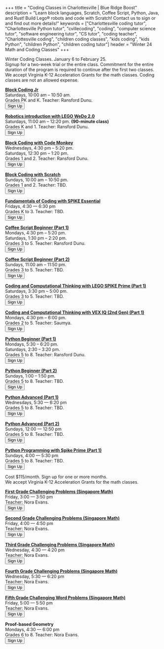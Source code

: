 +++
title = "Coding Classes in Charlottesville | Blue Ridge Boost"
description = "Learn block languages, Scratch, Coffee Script, Python, Java, and Rust! Build Lego&reg; robots and code with Scratch! Contact us to sign or and find out more details!"
keywords = ["Charlottesville coding tutor", "Charlottesville Python tutor", "cvillecoding", "coding", "computer science tutor", "software engineering tutor", "CS tutor", "coding teacher", "Charlottesville coding", "children coding classes", "kids coding", "kids Python", "children Python", "children coding tutor"]
header = "Winter 24 Math and Coding Classes"
+++

<p></p>

<div class="container">
    <div class="row  justify-content-center">
        <div class="col">
            <div class="vstack gap-3 px-2 pb-2 text-center">  
                <div class="px-2 darknote">
                    Winter Coding Classes. January 6 to February 25.<br>
                    Signup for a two-week trial or the entire class. Commitment for the entire duration of the program is required to continue after the first two classes.<br>
                    We accept Virginia K-12 Acceleration Grants for the math classes. Coding classes are not an allowed expense.
                </div>
            </div>
                </div>
            </div>
        </div>
    </div>
    <div class="row"> 
        <div class="col">
            <div class="container text-center">
                <div class="row">
                    <div class="col-sm">
                        <p></p>
                        <p><a href="/class/coding/kindergarten"><b>Block Coding Jr</b></a><br>
                        Saturdays, 10:00 am &ndash; 10:50 am. <br>
                        Grades PK and K. Teacher: Ransford Dunu.<br>
                        <a href="https://winter-24-block-coding-jr.cheddarup.com" class="btn-small">
                        <button class="button-8" role="button">Sign Up</button></a></p>
                        <p><a href="/class/coding/lego-wedo"><b>Robotics introduction with LEGO WeDo 2.0</b></a><br>
                        Saturdays, 11:00 am &ndash; 12:20 pm. <b>(90-minute class)</b><br>
                        Grades K and 1. Teacher: Ransford Dunu.<br>
                        <a href="https://winter-24-lego-wedo.cheddarup.com" class="btn-small">
                        <button class="button-8" role="button">Sign Up</button></a></p>
                        <p><a href="/class/coding/kids-block-coding"><b>Block Coding with Code Monkey</b></a><br>
                        Wednesdays, 4:30 pm &ndash; 5:20 pm.<br>
                        Saturdays, 12:30 pm &ndash; 1:20 pm.<br>
                        Grades 1 and 2. Teacher: Ransford Dunu.<br> 
                        <a href="https://winter-24-block-coding.cheddarup.com" class="btn-small">
                        <button class="button-8" role="button">Sign Up</button></a></p>
                        <p><a href="/class/coding/scratch"><b>Block Coding with Scratch</b></a><br>
                        Sundays, 10:00 am &ndash; 10:50 pm.<br>
                        Grades 1 and 2. Teacher: TBD.<br> 
                        <a href="https://winter-24-scratch.cheddarup.com" class="btn-small">
                        <button class="button-8" role="button">Sign Up</button></a></p>
                        <a href="/class/coding/fundamentals-coding-spike"><b>Fundamentals of Coding with SPIKE Essential</b></a></br>
                            Fridays, 4:30 &mdash; 6:30 pm<br>
                            Grades K to 3. Teacher: TBD.<br>
                            <a href="https://fundamentals-of-coding-with-lego-spike.cheddarup.com"><button class="button-8" role="button">Sign Up</button></a></p>
                    </div>
                    <div class="col-sm">
                            <p></p>
                            <p><a href="/class/coding/tweens-coffee-script"><b>Coffee Script Beginner (Part 1)</b></a> <br>
                                Mondays, 4:30 pm &ndash; 5:20 pm.<br>
                                Saturdays, 1:30 pm &ndash; 2:20 pm.<br>
                                Grades 3 to 5. Teacher: Ransford Dunu.<br>
                                <a href="https://winter-24-coffee-script-part1.cheddarup.com">
                                <button class="button-8" role="button">Sign Up</button></a>
                            </p>
                            <p><a href="/class/coding/tweens-coffee-script"><b>Coffee Script Beginner (Part 2)</b></a><br>
                                Sundays, 11:00 am &ndash; 11:50 pm.<br>
                                Grades 3 to 5. Teacher: TBD.<br>
                                <a href="https://winter-24-coffee-script-part2.cheddarup.com">
                                <button class="button-8" role="button">Sign Up</button></a>
                            </p>
                            <p><a href="/class/coding/computational-thinking-spike"><b>Coding and Computational Thinking with LEGO SPIKE Prime (Part 1)</b></a> <br>
                            Saturdays, 3:30 pm &ndash; 5:00 pm.<br>
                            Grades 3 to 5. Teacher: TBD.<br>
                            <a href="https://winter-24-spike.cheddarup.com">
  <button class="button-8" role="button">Sign Up</button></a></p>
                            <p><a href="/class/coding/computational-thinking-vexiq"><b>Coding and Computational Thinking with VEX IQ (2nd Gen) (Part 1)</b></a> <br>
                            Mondays, 4:30 pm &ndash; 6:00 pm.<br>
                            Grades 2 to 5. Teacher: Saumya.<br>
                            <a href="https://winter-24-vexiq.cheddarup.com">
  <button class="button-8" role="button">Sign Up</button></a></p>
                    </div>
                    <div class="col-sm">
                            <p></p>
                            <p><a href="/class/coding/middle-school-python"><b>Python Beginner (Part 1)</b></a></br>
                            Mondays,  5:30 &ndash; 6:20 pm.<br>
                            Saturdays,  2:30 &ndash; 3:20 pm.<br>
                            Grades 5 to 8. Teacher: Ransford Dunu.<br>
                            <a href="https://winter-24-beginner-python-part1.cheddarup.com">
  <button class="button-8" role="button">Sign Up</button></a></p>
                            <p><a href="/class/coding/middle-school-python"><b>Python Beginner (Part 2)</b></a></br>
                            Sundays, 1:00 &ndash; 1:50 pm.<br>
                            Grades 5 to 8. Teacher: TBD.<br>
                            <a href="https://winter-24-beginner-python-part2.cheddarup.com">
  <button class="button-8" role="button">Sign Up</button></a></p>
                            <a href="/class/coding/python"><b>Python Advanced (Part 1)</b></a></br>
                            Wednesdays, 5:30 &mdash; 6:20 pm<br>
                            Grades 5 to 8. Teacher: TBD.<br>
                            <a href="https://winter-24-advanced-python-part1.cheddarup.com">
  <button class="button-8" role="button">Sign Up</button></a></p>
                            <a href="/class/coding/python"><b>Python Advanced (Part 2)</b></a></br>
                            Sundays, 12:00 &mdash; 12:50 pm<br>
                            Grades 5 to 8. Teacher: TBD.<br>
                            <a href="https://winter-24-advanced-python-part2.cheddarup.com">
  <button class="button-8" role="button">Sign Up</button></a></p>
                            <a href="https://assets.education.lego.com/v3/assets/blt293eea581807678a/bltc96b6cfe095f5e45/64e327bcea7fb3ad9e12d2b7/Intro_to_Python_Course_TG_Course_1.pdf?locale=en-us"><b>Python Programming with Spike Prime (Part 1)</b></a></br>
                            Sundays, 4:00 &mdash; 5:30 pm<br>
                            Grades 5 to 8. Teacher: TBD.<br>
                            <a href="https://winter-24-python-spike.cheddarup.com">
  <button class="button-8" role="button">Sign Up</button></a></p>
                    </div>
                </div>
            </div>
        </div>
    </div>
    <div class="row  justify-content-center">
        <div class="col">
            <div class="vstack gap-3 px-2 pb-2 text-center">  
                <div class="px-2 darknote">
                    Cost $115/month. Sign up for one or more months.<br>
                    We accept Virginia K-12 Acceleration Grants for the math classes.
                </div>
            </div>
                </div>
            </div>
        </div>
    </div>
    <div class="row"> 
        <div class="col">
            <div class="container text-center">
                <div class="row">
                    <div class="col-sm">
                        <p></p>
                        <p><b><a href="/class/math/challenging-math">First Grade Challenging Problems (Singapore Math)</a></b></br>
                            Friday, 3:00 &mdash; 3:50 pm<br>
                            Teacher: Nora Evans.<br>
                            <a href="https://winter-24-first-grade.cheddarup.com">
                            <button class="button-8" role="button">Sign Up</button></a></p>
                        <p><b><a href="/class/math/challenging-math">Second Grade Challenging Problems (Singapore Math)</a></b></br>
                            Friday, 4:00 &mdash; 4:50 pm<br>
                            Teacher: Nora Evans.<br>
                            <a href="https://winter-24-second-grade.cheddarup.com">
                            <button class="button-8" role="button">Sign Up</button></a></p>
                    </div>
                    <div class="col-sm">
                        <p></p>
                        <p><b><a href="/class/math/challenging-math">Third Grade Challenging Problems (Singapore Math)</a></b></br>
                            Wednesday, 4:30 &mdash; 4:20 pm<br>
                            Teacher: Nora Evans.<br>
                            <a href="https://winter-24-third-grade.cheddarup.com">
                            <button class="button-8" role="button">Sign Up</button></a></p>
                        <p><b><a href="/class/math/challenging-math">Fourth Grade Challenging Problems (Singapore Math)</a></b></br>
                            Wednesday, 5:30 &mdash; 6:20 pm<br>
                            Teacher: Nora Evans.<br>
                            <a href="https://winter-24-fourth-grade.cheddarup.com">
                            <button class="button-8" role="button">Sign Up</button></a></p>
                        <p><b><a href="/class/math/challenging-math">Fifth Grade Challenging Word Problems (Singapore Math)</a></b></br>
                            Friday, 5:00 &mdash; 5:50 pm<br>
                            Teacher: Nora Evans.<br>
                            <a href="https://winter-24-fifth-grade.cheddarup.com">
                            <button class="button-8" role="button">Sign Up</button></a></p>
                    </div>
                    <div class="col-sm">
                            <p></p>
                            <b>Proof-based Geometry</b></br>
                            Mondays, 4:30 &mdash; 6:00 pm<br>
                            Grades 6 to 8. Teacher: Nora Evans.<br>
                            <a href="https://winter-24-geometry.cheddarup.com">
                            <button class="button-8" role="button">Sign Up</button></a></p>
                    </div>
                </div>
            </div>
        </div>
    </div>
</div> 
